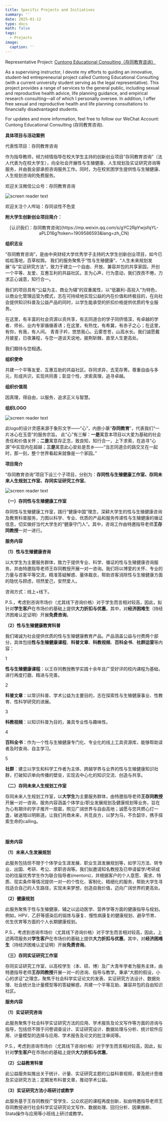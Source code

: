 ```yaml
---
title: Specific Projects and Initiatives
summary: ''
date: 2025-01-12
type: docs
math: false
tags:
  - Projects
image:
  caption: ''
---
```


Representative Project: [Cuntong Educational Consulting（存同教育咨询）](https://mp.weixin.qq.com/s/gYC2RpYwjsfqYL-aPLD16g?token=1909586593&lang=zh_CN)

As a supervising instructor, I devote my efforts to guiding an innovative, student-led entrepreneurial project called Cuntong Educational Consulting (with a current university student serving as the legal representative). This project provides a range of services to the general public, including sexual and reproductive health advice, life planning guidance, and empirical research consulting—all of which I personally oversee. In addition, I offer free sexual and reproductive health and life planning consultations to financially disadvantaged students.

For updates and more information, feel free to follow our WeChat Account: Cuntong Educational Consulting (存同教育咨询).

**具体项目与活动案例**

代表性项目：存同教育咨询

作为指导教师，倾力倾情指导在校大学生主持的创新创业项目“存同教育咨询”（法人代表为在校大学生），向全社会开展性与生殖健康、人生规划及实证研究咨询等服务，并由我全部承担咨询服务工作。同时，为在校贫困学生提供性与生殖健康、人生规划咨询的免费服务。

欢迎关注微信公众号：存同教育咨询

![screen reader text](https://cuntongwang.github.io/services/3_specific_projects_and_initiatives/WeChat_QR_Code.jpg "")

欢迎关注个人哔站：存同谈性不色变

**附大学生创新创业项目简介：**

<p style="text-align:center;">[认识我们：存同教育咨询](https://mp.weixin.qq.com/s/gYC2RpYwjsfqYL-aPLD16g?token=1909586593&lang=zh_CN)</p>

**组织志业**

“存同教育咨询”，是由中央财经大学优秀学子主持的大学生创新创业项目，如今已呱呱落地，百草权舆。
我们的服务聚焦于“性与生殖健康”、“人生未来规划发展”与“实证研究方法”，致力于建立一个自由、开放、兼容并包的共享家园，开创一个平等、友爱、互惠互利的共益社区。言为心声，行为意动，我们孜孜不倦，力求正心诚意，知行合一。

我们的项目具有“公益为主、商业为辅”的双重属性，以“低赢利-高投入”为特色，以商业化管理运营为模式，志在可持续地实现公益的内在价值和终极目的，在向社会提供知识科普及公益产品的同时，以学生能承受的折扣价格提供优质的专业服务。

在这里，有丰富的社会资源以资共享，有志同道合的学子同侪情深，有卓越的学者、师长、业内专家循循善诱；在这里，有热忱，有希冀，有赤子之心；在这里，有你，有我，有人间。
青青子衿，悠悠我心。云雾苍苍，山高水长。我们诚愿戴月披星，日夜兼程，与您一道谈天说地，披荆斩棘，直至人生更高处。

我们期待与您相遇。

**组织使命**

共建一个平等友爱、互惠互助的共益社区。存同求异，去芜存菁。尊重自由与多元，形成共识，实现共同善；彰显个性，求索真理，追寻卓越。

**组织价值观**

因真理，得自由，以服务，追求正义与智慧。

**组织LOGO**

![screen reader text](https://cuntongwang.github.io/services/3_specific_projects_and_initiatives/Cuntong_Education_Logo.png "")

此logo的设计灵感来源于象形文字——“心”，内嵌小篆“**存同教育**”，代表我们“一片冰心在玉壶”的服务宗旨。
此“心”有三解：**一是**寓意本项目以大爱为基础的社会责任和价值关怀；**二是**寓意存正念，致良知，知行合一，上下求索，在追寻“心源”中实现内在超越；**三是**寓意此心安处是吾乡——“当志同道合的路交叉在一起时，那一刻，整个世界看起来就像是一个家园。”

**项目简介**

“存同教育咨询”项目下设三个子项目，分别为：**存同性与生殖健康工作室、存同未来人生规划工作室、存同实证研究工作室**。

![screen reader text](https://cuntongwang.github.io/services/3_specific_projects_and_initiatives/specific_projects_and_initiatives_Projects.png "")

**（一）存同性与生殖健康工作室**

存同性与生殖健康工作室，践行“健康中国”理念，深耕大学生的性与生殖健康咨询及教育科普服务，力图以科学、专业、优质的产品和服务传递性与生殖健康的循证信息，切实做好当代大学生的“健康守门人”。其中，咨询工作由特邀指导老师**王存同教授**一对一进行。

**服务内容**

**（1）性与生殖健康咨询**

以大学生为主要服务群体，致力于提供专业、科学、循证的性与生殖健康咨询服务，并由特邀指导老师王存同教授开展一对一咨询。我们将以博爱的关怀、专业的力量与咨客平等交流，精准答疑解惑、量体裁衣，帮助咨客消除性与生殖健康方面的隐忧与顾虑，坦然爱己，安然爱人。

咨询方式：线上+线下。

P.S.，考虑到咨询市场价（尤其线下咨询价格）对于学生而言相对较高，因此，拟针对**学生客户**在市场价的基础上提供**大力折扣与优惠**。其中，对**经济困难生**（持经济困难认定证明）开展**免费咨询**。

**（2）性与生殖健康教育科普**

我们竭诚为社会提供优质的性与生殖健康教育产品。产品涵盖公益与付费两个部分，具体包括**性与生殖健康课程**、**科普文章**、**科教视频**、**百科全书**、**社群运营**等内容：

1

**性与生殖健康课程**：以王存同教授教学实践十余年且广受好评的校内课程为基础，进行再度打磨、精进与完善。

2

**科普文章**：以常识科普、学术公益为主要目的，志在探索性与生殖健康事业、性教育、性科学研究的进展。

3

**科教视频**：以知识科普为目的，兼具专业性与趣味性。

4

**百科全书**：作为一个性与生殖健康专门化、专业化的线上工具资源库，能够帮助读者及时查询、自主学习。

5

**社群**：建立以学生和科学工作者为主体、跨越学界与业界的性与生殖健康知识社群，打破知识单向传播的壁垒，实现去中心化的知识交流、创造与共享。

**（二）存同未来人生规划工作室**

存同未来人生规划工作室，以**大学生**为主要服务群体，由特邀指导老师**王存同教授**开展一对一咨询，服务内容涵盖个体学业/职业发展规划及健康规划等业务，旨在为心有期许的学子推开一扇窗，照见广阔世界与自由高地；诚愿与您共燃心灯一盏，破迷暗以明斯道。让我们共商未来，共觅良方，以梦为马，不负韶华，携手探索生命的calling。

&nbsp;

**服务内容**

**（1）未来人生发展规划**

此服务包括但不限于个体学业生涯发展、职业生涯发展规划等，如学习方法、转专业、出国、考研、考公、求职咨询等。我们拟邀请知名教授及已申请留学/考研成功的往届优秀学生作为联合指导者(mentors)，并根据客户的个人意愿、需求、特质、现实条件等情况提供一对一的个性化、客制化、精细化的服务，帮助大学生寻找适合自己的人生路径，实现未来梦想，创造自我价值，迈向广阔世界的更高处。

**（2）健康规划**

此服务聚焦于性与生殖健康，辅之以运动医学、营养学等方面的健康指导与规划。例如，HPV、乙肝等感染后的锻炼与康复、慢性病康复的健康规划、避孕节育、优生优育等方面的个人长期健康规划。

P.S.，考虑到咨询市场价（尤其线下咨询价格）对于学生而言相对较高，因此，上述两项服务对**学生客户**在市场价的基础上提供**大力折扣与优惠**。其中，对**经济困难生**（持经济困难认定证明）开展**免费咨询**。

**（三）存同实证研究工作室**

存同实证研究工作室，以高校学生（本、硕、博）及广大青年学者为服务主体，由特邀指导老师**王存同教授**开展一对一的咨询、指导与教学。秉承“大胆的假设，小心的求证”之理念，聚焦于社会科学实证论文的发表、实证研究方法设计、数据处理、社会统计及计量模型等的答疑解惑，共建一个平等互助、兼容并包的自由知识社区。

**服务内容**

**（1）实证研究咨询**

此服务聚焦于社会科学实证研究方法的应用、学术报告及论文写作等方面的咨询与指导，包括但不限于问卷调查设计、实证研究设计、数据处理与分析、统计软件应用、计量模型的选择与应用、学术报告及论文的批注审阅等。

P.S.，考虑到咨询市场价（尤其线下咨询价格）对于学生而言相对较高，因此，拟针对**学生客户**在市场价的基础上提供**大力折扣与优惠**。

**（2）公益教育科普**

此公益服务拟推出关于统计、计量、实证研究主题的公益科普视频，普及统计思维及实证研究方法；定期发布科普文章，推动学术公益。

**（3）实证研究方法小班研讨或教学**

此服务基于王存同教授广受学生、公众欢迎的课程再度创新，拟由特邀指导老师王存同教授进行社会科学实证研究论文写作、数据处理、回归分析、因果推断、Stata操作与应用等小班线上研讨或教学。
